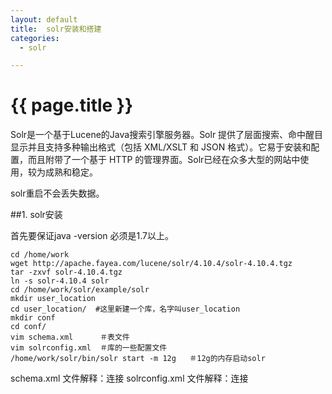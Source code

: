 ```yaml
---
layout: default
title:  solr安装和搭建
categories:
  - solr

---
```

# {{ page.title }}
Solr是一个基于Lucene的Java搜索引擎服务器。Solr 提供了层面搜索、命中醒目显示并且支持多种输出格式（包括 XML/XSLT 和 JSON 格式）。它易于安装和配置，而且附带了一个基于 HTTP 的管理界面。Solr已经在众多大型的网站中使用，较为成熟和稳定。

solr重启不会丢失数据。

##1. solr安装

首先要保证java -version  必须是1.7以上。

    cd /home/work
    wget http://apache.fayea.com/lucene/solr/4.10.4/solr-4.10.4.tgz
    tar -zxvf solr-4.10.4.tgz
    ln -s solr-4.10.4 solr
    cd /home/work/solr/example/solr
    mkdir user_location
    cd user_location/  #这里新建一个库，名字叫user_location
    mkdir conf
    cd conf/
    vim schema.xml      ＃表文件
    vim solrconfig.xml  ＃库的一些配置文件
    /home/work/solr/bin/solr start -m 12g   ＃12g的内存启动solr

schema.xml 文件解释：连接
solrconfig.xml 文件解释：连接

